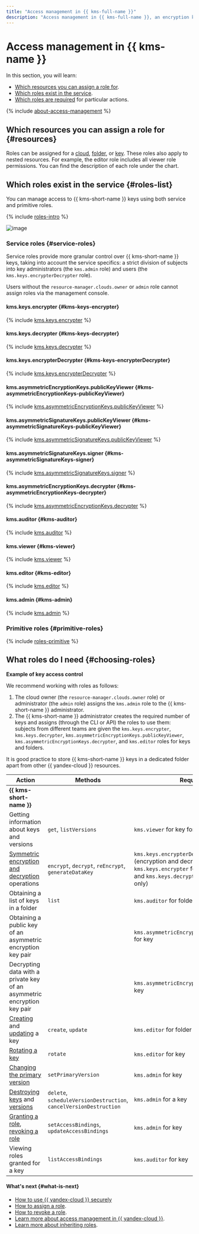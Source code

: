 ```yaml
---
title: "Access management in {{ kms-full-name }}"
description: "Access management in {{ kms-full-name }}, an encryption key management system. This section describes the resources for which you can assign a role, the roles existing in the service, and the roles required to perform a particular action."
---
```


# Access management in {{ kms-name }}

In this section, you will learn:
* [Which resources you can assign a role for](#resources).
* [Which roles exist in the service](#roles-list).
* [Which roles are required](#choosing-roles) for particular actions.

{% include [about-access-management](../../_includes/iam/about-access-management.md) %}

## Which resources you can assign a role for {#resources}

Roles can be assigned for a [cloud](../../resource-manager/concepts/resources-hierarchy.md#cloud), [folder](../../resource-manager/concepts/resources-hierarchy.md#folder), or [key](../concepts/key). These roles also apply to nested resources. For example, the editor role includes all viewer role permissions. You can find the description of each role under the chart.

## Which roles exist in the service {#roles-list}

You can manage access to {{ kms-short-name }} keys using both service and primitive roles.

{% include [roles-intro](../../_includes/roles-intro.md) %}

![image](../../_assets/kms/service-roles-hierarchy.svg)

### Service roles {#service-roles}

Service roles provide more granular control over {{ kms-short-name }} keys, taking into account the service specifics: a strict division of subjects into key administrators (the `kms.admin` role) and users (the `kms.keys.encrypterDecrypter` role).

Users without the `resource-manager.clouds.owner` or `admin` role cannot assign roles via the management console.

#### kms.keys.encrypter {#kms-keys-encrypter}

{% include [kms.keys.encrypter](../../_roles/kms/keys/encrypter.md) %}

#### kms.keys.decrypter {#kms-keys-decrypter}

{% include [kms.keys.decrypter](../../_roles/kms/keys/decrypter.md) %}

#### kms.keys.encrypterDecrypter {#kms-keys-encrypterDecrypter}

{% include [kms.keys.encrypterDecrypter](../../_roles/kms/keys/encrypterDecrypter.md) %}

#### kms.asymmetricEncryptionKeys.publicKeyViewer {#kms-asymmetricEncryptionKeys-publicKeyViewer}

{% include [kms.asymmetricEncryptionKeys.publicKeyViewer](../../_roles/kms/asymmetricEncryptionKeys/publicKeyViewer.md) %}

#### kms.asymmetricSignatureKeys.publicKeyViewer {#kms-asymmetricSignatureKeys-publicKeyViewer}

{% include [kms.asymmetricSignatureKeys.publicKeyViewer](../../_roles/kms/asymmetricSignatureKeys/publicKeyViewer.md) %}

#### kms.asymmetricSignatureKeys.signer {#kms-asymmetricSignatureKeys-signer}

{% include [kms.asymmetricSignatureKeys.signer](../../_roles/kms/asymmetricSignatureKeys/signer.md) %}

#### kms.asymmetricEncryptionKeys.decrypter {#kms-asymmetricEncryptionKeys-decrypter}

{% include [kms.asymmetricEncryptionKeys.decrypter](../../_roles/kms/asymmetricEncryptionKeys/decrypter.md) %}

#### kms.auditor {#kms-auditor}

{% include [kms.auditor](../../_roles/kms/auditor.md) %}

#### kms.viewer {#kms-viewer}

{% include [kms.viewer](../../_roles/kms/viewer.md) %}

#### kms.editor {#kms-editor}

{% include [kms.editor](../../_roles/kms/editor.md) %}

#### kms.admin {#kms-admin}

{% include [kms.admin](../../_roles/kms/admin.md) %}

### Primitive roles {#primitive-roles}

{% include [roles-primitive](../../_includes/roles-primitive.md) %}

## What roles do I need {#choosing-roles}

**Example of key access control**

We recommend working with roles as follows:
1. The cloud owner (the `resource-manager.clouds.owner` role) or administrator (the `admin` role) assigns the `kms.admin` role to the {{ kms-short-name }} administrator.
1. The {{ kms-short-name }} administrator creates the required number of keys and assigns (through the CLI or API) the roles to use them: subjects from different teams are given the `kms.keys.encrypter`, `kms.keys.decrypter`, `kms.asymmetricEncryptionKeys.publicKeyViewer`, `kms.asymmetricEncryptionKeys.decrypter`, and `kms.editor` roles for keys and folders.

It is good practice to store {{ kms-short-name }} keys in a dedicated folder apart from other {{ yandex-cloud }} resources.

| Action | Methods | Required roles |
----- | ----- | -----
| **{{ kms-short-name }}** | |
| Getting information about keys and versions | `get`, `listVersions` | `kms.viewer` for key for folder |
| [Symmetric encryption and decryption](../api-ref/SymmetricCrypto/) operations | `encrypt`, `decrypt`, `reEncrypt`, `generateDataKey` | `kms.keys.encrypterDecrypter` for key (encryption and decryption), `kms.keys.encrypter` for key (encryption only), and `kms.keys.decrypter` for key (decryption only) |
| Obtaining a list of keys in a folder | `list` | `kms.auditor` for folder |
| Obtaining a public key of an asymmetric encryption key pair | | `kms.asymmetricEncryptionKeys.publicKeyViewer` for key |
| Decrypting data with a private key of an asymmetric encryption key pair | | `kms.asymmetricEncryptionKeys.decrypter` for key |
| [Creating](../operations/key.md#create) and [updating](../operations/key.md#update) a key | `create`, `update` | `kms.editor` for folder |
| [Rotating a key](../operations/key.md#rotate) | `rotate` | `kms.editor` for key |
| [Changing the primary version](../operations/version.md#make-primary) | `setPrimaryVersion` | `kms.admin` for key |
| [Destroying keys](../operations/key.md#delete) and [versions](../operations/version.md#delete) | `delete`, `scheduleVersionDestruction`, `cancelVersionDestruction` | `kms.admin` for a key |
| [Granting a role](../../iam/operations/roles/grant.md), [revoking a role](../../iam/operations/roles/revoke.md) | `setAccessBindings`, `updateAccessBindings` | `kms.admin` for key |
| Viewing roles granted for a key | `listAccessBindings` | `kms.auditor` for key |

#### What's next {#what-is-next}

* [How to use {{ yandex-cloud }} securely](../../iam/best-practices/using-iam-securely.md)
* [How to assign a role](../../iam/operations/roles/grant.md).
* [How to revoke a role](../../iam/operations/roles/revoke.md).
* [Learn more about access management in {{ yandex-cloud }}](../../iam/concepts/access-control/index.md).
* [Learn more about inheriting roles](../../resource-manager/concepts/resources-hierarchy.md#access-rights-inheritance).
